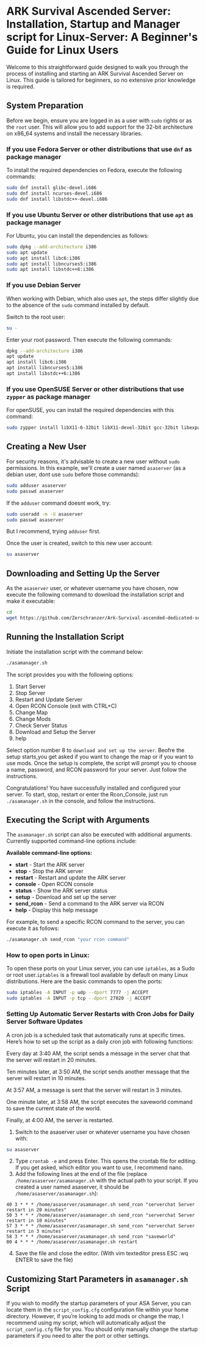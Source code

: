 # ARK Survival Ascended Server: Installation, Startup and Manager script for Linux-Server: A Beginner's Guide for Linux Users

Welcome to this straightforward guide designed to walk you through the process of installing and starting an ARK Survival Ascended Server on Linux. This guide is tailored for beginners, so no extensive prior knowledge is required.

## System Preparation

Before we begin, ensure you are logged in as a user with `sudo` rights or as the `root` user. This will allow you to add support for the 32-bit architecture on x86_64 systems and install the necessary libraries.

### If you use Fedora Server or other distributions that use `dnf` as package manager

To install the required dependencies on Fedora, execute the following commands:

```bash
sudo dnf install glibc-devel.i686
sudo dnf install ncurses-devel.i686
sudo dnf install libstdc++-devel.i686
```

### If you use Ubuntu Server or other distributions that use `apt` as package manager

For Ubuntu, you can install the dependencies as follows:

```bash
sudo dpkg --add-architecture i386
sudo apt update
sudo apt install libc6:i386
sudo apt install libncurses5:i386
sudo apt install libstdc++6:i386
```

### If you use Debian Server

When working with Debian, which also uses `apt`, the steps differ slightly due to the absence of the `sudo` command installed by default.

Switch to the root user:

```bash
su -
```

Enter your root password. Then execute the following commands:

```bash
dpkg --add-architecture i386
apt update
apt install libc6:i386
apt install libncurses5:i386
apt install libstdc++6:i386
```

### If you use OpenSUSE Server or other distributions that use `zypper` as package manager

For openSUSE, you can install the required dependencies with this command:

```bash
sudo zypper install libX11-6-32bit libX11-devel-32bit gcc-32bit libexpat1-32bit libXext6-32bit
```

## Creating a New User

For security reasons, it's advisable to create a new user without `sudo` permissions. In this example, we'll create a user named `asaserver` (as a debian user, dont use `sudo` before those commands):

```bash
sudo adduser asaserver
sudo passwd asaserver
```
If the `adduser` command doesnt work, try:
```bash
sudo useradd -m -U asaserver
sudo passwd asaserver
```
But I recommend, trying `adduser` first.

Once the user is created, switch to this new user account:

```bash
su asaserver
```

## Downloading and Setting Up the Server

As the `asaserver` user, or whatever username you have chosen, now execute the following command to download the installation script and make it executable:

```bash
cd
wget https://github.com/Zerschranzer/Ark-Survival-ascended-dedicated-server-without-docker/raw/main/asamanager.sh && chmod +x asamanager.sh
```

## Running the Installation Script

Initiate the installation script with the command below:

```bash
./asamanager.sh
```

The script provides you with the following options:

1. Start Server
2. Stop Server
3. Restart and Update Server
4. Open RCON Console (exit with CTRL+C)
5. Change Map
6. Change Mods
7. Check Server Status
8. Download and Setup the Server
9. help


Select option number 8 to `download and set up the server`. Beofre the setup starts,you get asked if you want to change the map or if you want to use mods. Once the setup is complete, the script will prompt you to choose a name, password, and RCON password for your server. Just follow the instructions.

Congratulations! You have successfully installed and configured your server. To start, stop, restart or enter the Rcon_Console, just run `./asamanager.sh` in the console, and follow the instructions.

## Executing the Script with Arguments

The `asamanager.sh` script can also be executed with additional arguments. Currently supported command-line options include:

**Available command-line options:**
- **start** - Start the ARK server
- **stop** - Stop the ARK server
- **restart** - Restart and update the ARK server
- **console** - Open RCON console
- **status** - Show the ARK server status
- **setup** - Download and set up the server
- **send_rcon** - Send a command to the ARK server via RCON
- **help** - Display this help message

For example, to send a specific RCON command to the server, you can execute it as follows:

```bash
./asamanager.sh send_rcon "your rcon command"
```

### How to open ports in Linux:

To open these ports on your Linux server, you can use `iptables`, as a Sudo or root user.`iptables` is a firewall tool available by default on many Linux distributions. Here are the basic commands to open the ports:

```bash
sudo iptables -A INPUT -p udp --dport 7777 -j ACCEPT
sudo iptables -A INPUT -p tcp --dport 27020 -j ACCEPT
```

### Setting Up Automatic Server Restarts with Cron Jobs for Daily Server Software Updates

A cron job is a scheduled task that automatically runs at specific times. Here’s how to set up the script as a daily cron job with following functions:

Every day at 3:40 AM, the script sends a message in the server chat that the server will restart in 20 minutes.

Ten minutes later, at 3:50 AM, the script sends another message that the server will restart in 10 minutes.

At 3:57 AM, a message is sent that the server will restart in 3 minutes.

One minute later, at 3:58 AM, the script executes the saveworld command to save the current state of the world.

Finally, at 4:00 AM, the server is restarted.

1. Switch to the asaserver user or whatever username you have chosen with:

```bash
su asaserver
```

2. Type `crontab -e` and press Enter. This opens the crontab file for editing. If you get asked, which editor you want to use, I recommend nano.
3. Add the following lines at the end of the file (replace `/home/asaserver/asamanager.sh` with the actual path to your script. If you created a user named asaserver, it should be `/home/asaserver/asamanager.sh`):

```
40 3 * * * /home/asaserver/asamanager.sh send_rcon "serverchat Server restart in 20 minutes"
50 3 * * * /home/asaserver/asamanager.sh send_rcon "serverchat Server restart in 10 minutes"
57 3 * * * /home/asaserver/asamanager.sh send_rcon "serverchat Server restart in 3 minutes"
58 3 * * * /home/asaserver/asamanager.sh send_rcon "saveworld"
00 4 * * * /home/asaserver/asamanager.sh restart
```

4. Save the file and close the editor.
(With vim texteditor press ESC :wq ENTER to save the file)

## Customizing Start Parameters in `asamanager.sh` Script

If you wish to modify the startup parameters of your ASA Server, you can locate them in the `script_config.cfg` configuration file within your home directory. However, if you’re looking to add mods or change the map, I recommend using my script, which will automatically adjust the `script_config.cfg` file for you. You should only manually change the startup parameters if you need to alter the port or other settings.
